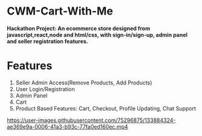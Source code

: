 # CWM-Cart-With-Me
#### Hackathon Project: An ecommerce store designed from javascript,react,node and html/css, with sign-in/sign-up, admin panel and seller registration features.

# Features
1. Seller Admin Access(Remove Products, Add Products)
2. User Login/Registration
3. Admin Panel
4. Cart
5. Product Based Features: Cart, Checkout, Profile Updating, Chat Support

https://user-images.githubusercontent.com/75296875/133884324-ae369e9a-0006-41a3-b93c-77fa0ed160ec.mp4



